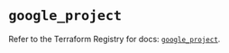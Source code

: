 # `google_project`

Refer to the Terraform Registry for docs: [`google_project`](https://registry.terraform.io/providers/hashicorp/google-beta/6.11.1/docs/resources/google_project).
